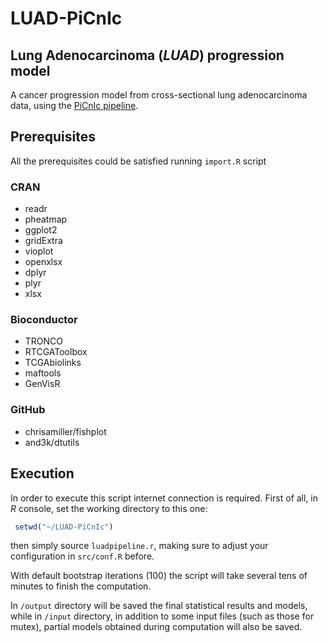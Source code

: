 # LUAD-PiCnIc
## Lung Adenocarcinoma (_LUAD_) progression model 
A cancer progression model from cross-sectional lung adenocarcinoma data, using
the [PiCnIc pipeline](https://www.pnas.org/content/113/28/E4025.abstract).

## Prerequisites
All the prerequisites could be satisfied running `import.R` script

### CRAN
- readr
- pheatmap
- ggplot2
- gridExtra
- vioplot
- openxlsx
- dplyr
- plyr
- xlsx

### Bioconductor
- TRONCO
- RTCGAToolbox
- TCGAbiolinks
- maftools
- GenVisR

### GitHub

- chrisamiller/fishplot
- and3k/dtutils

## Execution
In order to execute this script internet connection is required.
First of all, in _R_ console, set the working directory to this one:
```R 
 setwd("~/LUAD-PiCnIc")
 ```
then simply source `luadpipeline.r`, making sure to adjust your configuration in
`src/conf.R` before.

With default bootstrap iterations (100) the script will take several tens of 
minutes to finish the computation. 

In `/output` directory will be saved the final statistical results and models,
while in `/input` directory, in addition to some input files (such as those
for mutex), partial models obtained during computation will also be saved.
